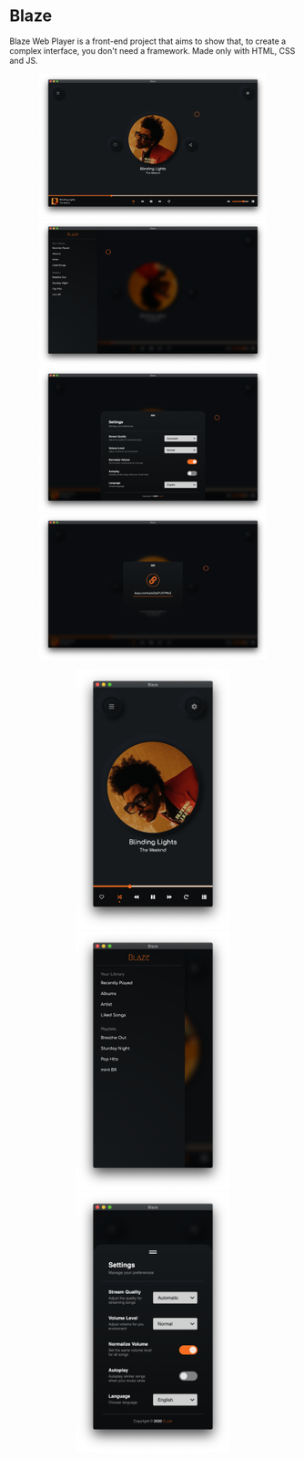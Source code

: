# Blaze
Blaze Web Player is a front-end project that aims to show that, to create a complex interface, you don't need a framework. Made only with HTML, CSS and JS.

<p align="center">
	<img src="/media/blaze-home.png" width=400>
	<img src="/media/blaze-menu.png" width=400>
	<img src="/media/blaze-settings.png" width=400>
	<img src="media/blaze-popup.png" width=400>
</p>
<p align="center">
	<img src="/media/blaze-mobile-home.png" width=270>
	<img src="/media/blaze-mobile-menu.png" width=270>
	<img src="/media/blaze-mobile-settings.png" width=270>
</p>

